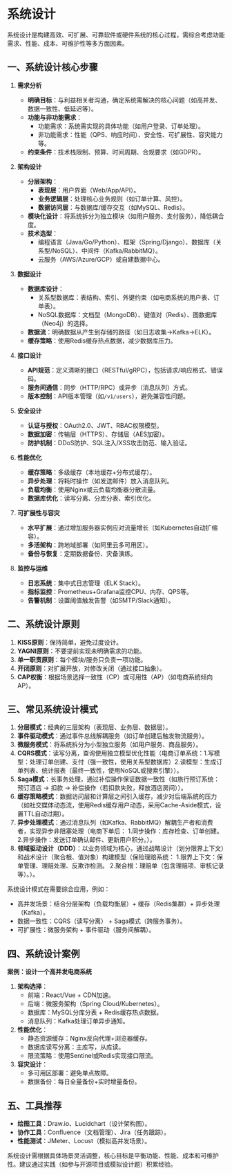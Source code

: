 # 系统设计

系统设计是构建高效、可扩展、可靠软件或硬件系统的核心过程，需综合考虑功能需求、性能、成本、可维护性等多方面因素。

## 一、系统设计核心步骤
1. **需求分析**
    - **明确目标**：与利益相关者沟通，确定系统需解决的核心问题（如高并发、数据一致性、低延迟等）。
    - **功能与非功能需求**：
        - 功能需求：系统需实现的具体功能（如用户登录、订单处理）。
        - 非功能需求：性能（QPS、响应时间）、安全性、可扩展性、容灾能力等。
    - **约束条件**：技术栈限制、预算、时间周期、合规要求（如GDPR）。

2. **架构设计**
    - **分层架构**：
        - **表现层**：用户界面（Web/App/API）。
        - **业务逻辑层**：处理核心业务规则（如订单计算、风控）。
        - **数据访问层**：与数据库/缓存交互（如MySQL、Redis）。
    - **模块化设计**：将系统拆分为独立模块（如用户服务、支付服务），降低耦合度。
    - **技术选型**：
        - 编程语言（Java/Go/Python）、框架（Spring/Django）、数据库（关系型/NoSQL）、中间件（Kafka/RabbitMQ）。
        - 云服务（AWS/Azure/GCP）或自建数据中心。

3. **数据设计**
    - **数据库设计**：
        - 关系型数据库：表结构、索引、外键约束（如电商系统的用户表、订单表）。
        - NoSQL数据库：文档型（MongoDB）、键值对（Redis）、图数据库（Neo4j）的选择。
    - **数据流**：明确数据从产生到存储的路径（如日志收集→Kafka→ELK）。
    - **缓存策略**：使用Redis缓存热点数据，减少数据库压力。

4. **接口设计**
    - **API规范**：定义清晰的接口（RESTful/gRPC），包括请求/响应格式、错误码。
    - **服务间通信**：同步（HTTP/RPC）或异步（消息队列）方式。
    - **版本控制**：API版本管理（如`/v1/users`），避免兼容性问题。

5. **安全设计**
    - **认证与授权**：OAuth2.0、JWT、RBAC权限模型。
    - **数据加密**：传输层（HTTPS）、存储层（AES加密）。
    - **防护机制**：DDoS防护、SQL注入/XSS攻击防范、输入验证。

6. **性能优化**
    - **缓存策略**：多级缓存（本地缓存+分布式缓存）。
    - **异步处理**：将耗时操作（如发送邮件）放入消息队列。
    - **负载均衡**：使用Nginx或云负载均衡器分散流量。
    - **数据库优化**：读写分离、分库分表、索引优化。

7. **可扩展性与容灾**
    - **水平扩展**：通过增加服务器实例应对流量增长（如Kubernetes自动扩缩容）。
    - **多活架构**：跨地域部署（如阿里云多可用区）。
    - **备份与恢复**：定期数据备份、灾备演练。

8. **监控与运维**
    - **日志系统**：集中式日志管理（ELK Stack）。
    - **指标监控**：Prometheus+Grafana监控CPU、内存、QPS等。
    - **告警机制**：设置阈值触发告警（如SMTP/Slack通知）。

## 二、系统设计原则
1. **KISS原则**：保持简单，避免过度设计。
2. **YAGNI原则**：不要提前实现未明确需求的功能。
3. **单一职责原则**：每个模块/服务只负责一项功能。
4. **开闭原则**：对扩展开放，对修改关闭（通过接口抽象）。
5. **CAP权衡**：根据场景选择一致性（CP）或可用性（AP）（如电商系统倾向AP）。

## 三、常见系统设计模式
1. **分层模式**：经典的三层架构（表现层、业务层、数据层）。
2. **事件驱动模式**：通过事件总线解耦服务（如订单创建后触发物流服务）。
3. **微服务模式**：将系统拆分为小型独立服务（如用户服务、商品服务）。
4. **CQRS模式**：读写分离，查询使用独立模型优化性能（电商订单系统：1.写模型：处理订单创建、支付（强一致性，使用关系型数据库）2.读模型：生成订单列表、统计报表（最终一致性，使用NoSQL或搜索引擎））。
5. **Saga模式**：长事务处理，通过补偿操作保证数据一致性（如旅行预订系统：预订酒店 → 扣款 → 补偿操作（若扣款失败，释放酒店房间））。
6. **缓存策略模式**：数据访问层和计算层之间引入缓存，减少对后端系统的压力（如社交媒体动态流，使用Redis缓存用户动态，采用Cache-Aside模式，设置TTL自动过期）。
7. **异步处理模式**：通过消息队列（如Kafka、RabbitMQ）解耦生产者和消费者，实现异步非阻塞处理（电商下单后： 1.同步操作：库存检查、订单创建。 2.异步操作：发送订单确认邮件、更新用户积分。）。
8. **领域驱动设计（DDD）**：以业务领域为核心，通过战略设计（划分限界上下文）和战术设计（聚合根、值对象）构建模型（保险理赔系统： 1.限界上下文：保单管理、理赔处理、反欺诈检测。 2.聚合根：理赔单（包含理赔项、审核记录等）。）。

系统设计模式在需要综合应用，例如：
- 高并发场景：结合分层架构（负载均衡层）+ 缓存（Redis集群）+ 异步处理（Kafka）。 
- 数据一致性：CQRS（读写分离） + Saga模式（跨服务事务）。 
- 可扩展性：微服务架构 + 事件驱动（服务间解耦）。

## 四、系统设计案例
**案例：设计一个高并发电商系统**
1. **架构选择**：
    - 前端：React/Vue + CDN加速。
    - 后端：微服务架构（Spring Cloud/Kubernetes）。
    - 数据库：MySQL分库分表 + Redis缓存热点数据。
    - 消息队列：Kafka处理订单异步通知。
2. **性能优化**：
    - 静态资源缓存：Nginx反向代理+浏览器缓存。
    - 数据库读写分离：主库写，从库读。
    - 限流策略：使用Sentinel或Redis实现接口限流。
3. **容灾设计**：
    - 多可用区部署：避免单点故障。
    - 数据备份：每日全量备份+实时增量备份。

## 五、工具推荐
- **绘图工具**：Draw.io、Lucidchart（设计架构图）。
- **协作工具**：Confluence（文档管理）、Jira（任务跟踪）。
- **性能测试**：JMeter、Locust（模拟高并发场景）。

系统设计需根据具体场景灵活调整，核心目标是平衡功能、性能、成本和可维护性。建议通过实践（如参与开源项目或模拟设计题）积累经验。